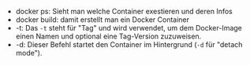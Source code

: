 
- docker ps: Sieht man welche Container exestieren und deren Infos
- docker build: damit erstellt man ein Docker Container
- -t: Das `-t` steht für "Tag" und wird verwendet, um dem Docker-Image einen Namen und optional eine Tag-Version zuzuweisen.
- -d: Dieser Befehl startet den Container im Hintergrund (`-d` für "detach mode").
